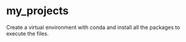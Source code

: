 # my_projects
Create a virtual environment with conda and install all the packages to execute the files.
